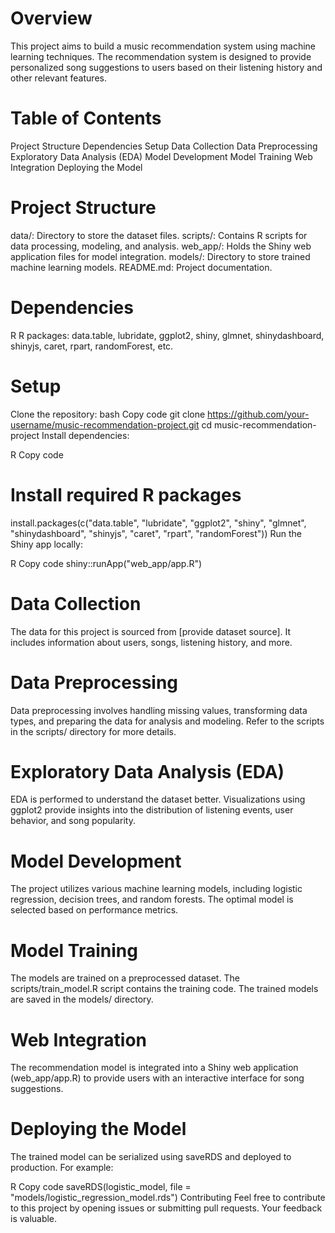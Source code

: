 # Overview
This project aims to build a music recommendation system using machine learning techniques. The recommendation system is designed to provide personalized song suggestions to users based on their listening history and other relevant features.

# Table of Contents
Project Structure
Dependencies
Setup
Data Collection
Data Preprocessing
Exploratory Data Analysis (EDA)
Model Development
Model Training
Web Integration
Deploying the Model
# Project Structure
data/: Directory to store the dataset files.
scripts/: Contains R scripts for data processing, modeling, and analysis.
web_app/: Holds the Shiny web application files for model integration.
models/: Directory to store trained machine learning models.
README.md: Project documentation.
# Dependencies
R
R packages: data.table, lubridate, ggplot2, shiny, glmnet, shinydashboard, shinyjs, caret, rpart, randomForest, etc.
# Setup
Clone the repository:
bash
Copy code
git clone https://github.com/your-username/music-recommendation-project.git
cd music-recommendation-project
Install dependencies:

R
Copy code
# Install required R packages
install.packages(c("data.table", "lubridate", "ggplot2", "shiny", "glmnet", "shinydashboard", "shinyjs", "caret", "rpart", "randomForest"))
Run the Shiny app locally:

R
Copy code
shiny::runApp("web_app/app.R")
# Data Collection
The data for this project is sourced from [provide dataset source]. It includes information about users, songs, listening history, and more.

# Data Preprocessing
Data preprocessing involves handling missing values, transforming data types, and preparing the data for analysis and modeling. Refer to the scripts in the scripts/ directory for more details.

# Exploratory Data Analysis (EDA)
EDA is performed to understand the dataset better. Visualizations using ggplot2 provide insights into the distribution of listening events, user behavior, and song popularity.

# Model Development
The project utilizes various machine learning models, including logistic regression, decision trees, and random forests. The optimal model is selected based on performance metrics.

# Model Training
The models are trained on a preprocessed dataset. The scripts/train_model.R script contains the training code. The trained models are saved in the models/ directory.

# Web Integration
The recommendation model is integrated into a Shiny web application (web_app/app.R) to provide users with an interactive interface for song suggestions.

# Deploying the Model
The trained model can be serialized using saveRDS and deployed to production. For example:

R
Copy code
saveRDS(logistic_model, file = "models/logistic_regression_model.rds")
Contributing
Feel free to contribute to this project by opening issues or submitting pull requests. Your feedback is valuable.
